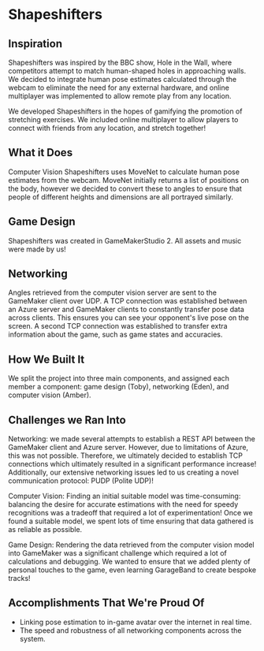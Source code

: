 # Shapeshifters

## Inspiration

Shapeshifters was inspired by the BBC show, Hole in the Wall, where competitors attempt to match human-shaped holes in approaching walls. We decided to integrate human pose estimates calculated through the webcam to 
eliminate the need for any external hardware, and online multiplayer was 
implemented to allow remote play from any location. 

We developed Shapeshifters in the hopes of gamifying the promotion of stretching exercises. We included online multiplayer to allow players to connect with friends from any location, and stretch together!
 
## What it Does

Computer Vision
Shapeshifters uses MoveNet to calculate human pose estimates from the webcam. MoveNet initially returns a list of positions on the body, however we decided to convert these to angles to ensure that people of different heights and dimensions are all portrayed similarly. 

## Game Design

Shapeshifters was created in GameMakerStudio 2. All assets and music were made by us! 

## Networking

Angles retrieved from the computer vision server are sent to the GameMaker client over UDP.
A TCP connection was established between an Azure server and GameMaker clients to constantly transfer pose data across clients. This ensures you can see your opponent's live pose on the screen.
A second TCP connection was established to transfer extra information about the game, such as game states and accuracies.

## How We Built It

We split the project into three main components, and assigned each member a component: game design (Toby), networking (Eden), and computer vision (Amber). 


## Challenges we Ran Into

Networking: we made several attempts to establish a REST API between the GameMaker client and Azure server. However, due to limitations of Azure, this was not possible. Therefore, we ultimately decided to establish TCP connections which ultimately resulted in a significant performance increase! Additionally, our extensive networking issues led to us creating a novel communication protocol: PUDP (Polite UDP)!

Computer Vision: Finding an initial suitable model was time-consuming: balancing the desire for accurate estimations with the need for speedy recognitions was a tradeoff that required a lot of experimentation! Once we found a suitable model, we spent lots of time ensuring that data gathered is as reliable as possible. 

Game Design: Rendering the data retrieved from the computer vision model into GameMaker was a significant challenge which required a lot of calculations and debugging. We wanted to ensure that we added plenty of personal touches to the game, even learning GarageBand to create bespoke tracks!


## Accomplishments That We're Proud Of

- Linking pose estimation to in-game avatar over the internet in real time.
- The speed and robustness of all networking components across the system.
